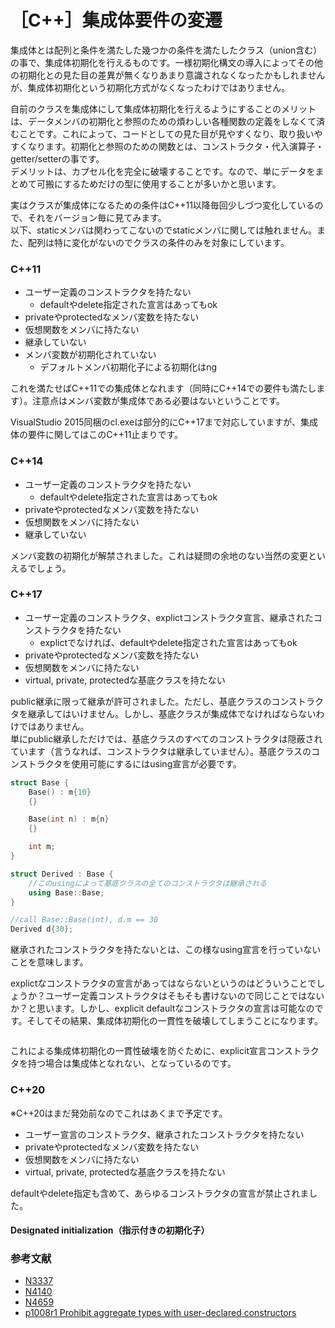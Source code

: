 # ［C++］集成体要件の変遷
集成体とは配列と条件を満たした幾つかの条件を満たしたクラス（union含む）の事で、集成体初期化を行えるものです。一様初期化構文の導入によってその他の初期化との見た目の差異が無くなりあまり意識されなくなったかもしれませんが、集成体初期化という初期化方式がなくなったわけではありません。

自前のクラスを集成体にして集成体初期化を行えるようにすることのメリットは、データメンバの初期化と参照のための煩わしい各種関数の定義をしなくて済むことです。これによって、コードとしての見た目が見やすくなり、取り扱いやすくなります。初期化と参照のための関数とは、コンストラクタ・代入演算子・getter/setterの事です。  
デメリットは、カプセル化を完全に破壊することです。なので、単にデータをまとめて可搬にするためだけの型に使用することが多いかと思います。

実はクラスが集成体になるための条件はC++11以降毎回少しづつ変化しているので、それをバージョン毎に見てみます。  
以下、staticメンバは関わってこないのでstaticメンバに関しては触れません。また、配列は特に変化がないのでクラスの条件のみを対象にしています。

### C++11
- ユーザー定義のコンストラクタを持たない
  - defaultやdelete指定された宣言はあってもok
- privateやprotectedなメンバ変数を持たない
- 仮想関数をメンバに持たない
- 継承していない
- メンバ変数が初期化されていない
  - デフォルトメンバ初期化子による初期化はng

これを満たせばC++11での集成体となれます（同時にC++14での要件も満たします）。注意点はメンバ変数が集成体である必要はないということです。

VisualStudio 2015同梱のcl.exeは部分的にC++17まで対応していますが、集成体の要件に関してはこのC++11止まりです。

### C++14
- ユーザー定義のコンストラクタを持たない
  - defaultやdelete指定された宣言はあってもok
- privateやprotectedなメンバ変数を持たない
- 仮想関数をメンバに持たない
- 継承していない

メンバ変数の初期化が解禁されました。これは疑問の余地のない当然の変更といえるでしょう。

### C++17
- ユーザー定義のコンストラクタ、explictコンストラクタ宣言、継承されたコンストラクタを持たない
  - explictでなければ、defaultやdelete指定された宣言はあってもok
- privateやprotectedなメンバ変数を持たない
- 仮想関数をメンバに持たない
- virtual, private, protectedな基底クラスを持たない

public継承に限って継承が許可されました。ただし、基底クラスのコンストラクタを継承してはいけません。しかし、基底クラスが集成体でなければならないわけではありません。  
単にpublic継承しただけでは、基底クラスのすべてのコンストラクタは隠蔽されています（言うなれば、コンストラクタは継承していません）。基底クラスのコンストラクタを使用可能にするにはusing宣言が必要です。

``` cpp
struct Base {
    Base() : m{10}
    {}

    Base(int n) : m{n}
    {}

    int m;
}

struct Derived : Base {
    //このusingによって基底クラスの全てのコンストラクタは継承される
    using Base::Base;
}

//call Base::Base(int), d.m == 30
Derived d{30};
```
継承されたコンストラクタを持たないとは、この様なusing宣言を行っていないことを意味します。

explictなコンストラクタの宣言があってはならないというのはどういうことでしょうか？ユーザー定義コンストラクタはそもそも書けないので同じことではないか？と思います。しかし、explicit defaultなコンストラクタの宣言は可能なのです。そしてその結果、集成体初期化の一貫性を破壊してしまうことになります。

``` cpp
```
これによる集成体初期化の一貫性破壊を防ぐために、explicit宣言コンストラクタを持つ場合は集成体となれない、となっているのです。

### C++20
※C++20はまだ発効前なのでこれはあくまで予定です。

- ユーザー宣言のコンストラクタ、継承されたコンストラクタを持たない
- privateやprotectedなメンバ変数を持たない
- 仮想関数をメンバに持たない
- virtual, private, protectedな基底クラスを持たない

defaultやdelete指定も含めて、あらゆるコンストラクタの宣言が禁止されました。

#### Designated initialization（指示付きの初期化子）

### 参考文献
- [N3337](https://timsong-cpp.github.io/cppwp/n3337/dcl.init.aggr)
- [N4140](https://timsong-cpp.github.io/cppwp/n4140/dcl.init.aggr)
- [N4659](https://timsong-cpp.github.io/cppwp/n4659/dcl.init.aggr)
- [p1008r1 Prohibit aggregate types with user-declared constructors](http://www.open-std.org/jtc1/sc22/wg21/docs/papers/2018/p1008r1.pdf)